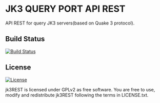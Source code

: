 # JK3 QUERY PORT API REST

API REST for query JK3 servers(based on Quake 3 protocol).

## Build Status

[![Build Status](https://travis-ci.org/elraro/jk3REST.svg?branch=master)](https://travis-ci.org/elraro/jk3REST)

## License

[![License](https://img.shields.io/github/license/elraro/jk3REST.svg)](https://github.com/elraro/jk3REST/blob/master/LICENSE.txt)

jk3REST is licensed under GPLv2 as free software. You are free to use, modify and redistribute jk3REST following the terms in LICENSE.txt.
